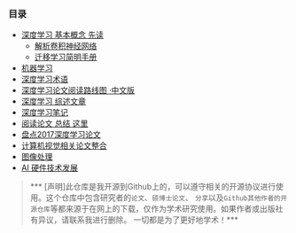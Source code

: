 

### 目录
* [深度学习 基本概念 先读](Basic-Concept/readme.md)
    * [解析卷积神经网络](Basic-Concept/Deep%20Learning%20Practice%20Manual.md)
    * [迁移学习简明手册](Basic-Concept/Transfer%20Learning%20Tutorial.md)
* [机器学习](Mechine_Learning.md)
* [深度学习术语](terminology.md)
* [深度学习论文阅读路线图 ·中文版](Deep_Learning_Papers_Reading_Roadmap.md) 
* [深度学习 综述文章](review.md) 
* [深度学习笔记](DeepLearning.md)
* [阅读论文 总结 这里](paper_read.md)
* [盘点2017深度学习论文](Niubility/paper2017.md)  
* [计算机视觉相关论文整合](Niubility/computer-version-paper(updating).md)  
* [图像处理](image_processing.md)
* [AI 硬件技术发展](AI_hardware_advanced_technology.md)

> *** [声明]此仓库是我开源到Github上的，可以遵守相关的开源协议进行使用。这个仓库中包含研究者的`论文`、`硕博士论文`、
`分享`以及`Github其他作者的开源仓库`等都来源于在网上的下载，仅作为学术研究使用。如果作者或出版社有异议，请联系我进行删除。
一切都是为了更好地学术！***


